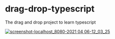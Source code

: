 
# drag-drop-typescript
The drag and drop project to learn typescript

[![screenshot-localhost_8080-2021 04 06-12_03_25](https://user-images.githubusercontent.com/34570078/113668632-2bf87800-96d0-11eb-9297-936dbd154fe9.png)](https://user-images.githubusercontent.com/34570078/113668220-8a712680-96cf-11eb-9930-f90fe3b5666c.mp4)
